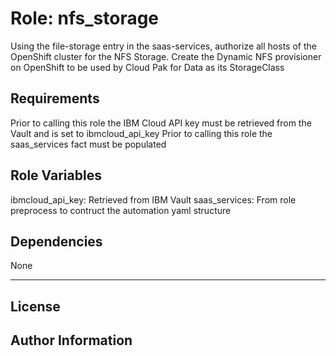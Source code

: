 Role: nfs_storage
=========

Using the file-storage entry in the saas-services, authorize all hosts of the OpenShift cluster for the NFS Storage.
Create the Dynamic NFS provisioner on OpenShift to be used by Cloud Pak for Data as its StorageClass

Requirements
------------

Prior to calling this role the IBM Cloud API key must be retrieved from the Vault and is set to ibmcloud_api_key
Prior to calling this role the saas_services fact must be populated

Role Variables
--------------

ibmcloud_api_key: Retrieved from IBM Vault
saas_services: From role preprocess to contruct the automation yaml structure

Dependencies
------------

None

----------------

License
-------


Author Information
------------------
